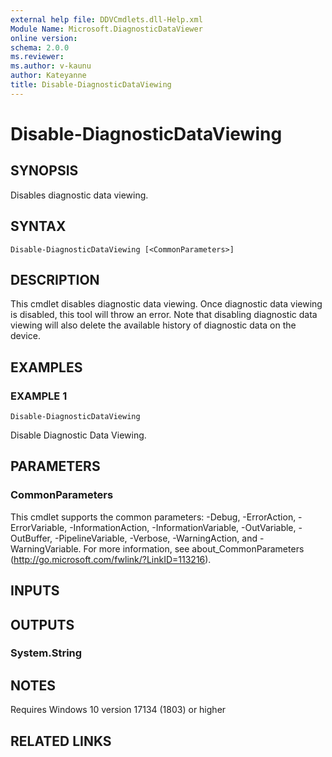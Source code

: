 ```yaml
---
external help file: DDVCmdlets.dll-Help.xml
Module Name: Microsoft.DiagnosticDataViewer
online version:
schema: 2.0.0
ms.reviewer:
ms.author: v-kaunu
author: Kateyanne
title: Disable-DiagnosticDataViewing
---
```


# Disable-DiagnosticDataViewing

## SYNOPSIS
Disables diagnostic data viewing.

## SYNTAX

```
Disable-DiagnosticDataViewing [<CommonParameters>]
```

## DESCRIPTION
This cmdlet disables diagnostic data viewing.
Once diagnostic data viewing is disabled, this tool will throw an error.
Note that disabling diagnostic data viewing will also delete the available history of diagnostic data on the device.

## EXAMPLES

### EXAMPLE 1
```
Disable-DiagnosticDataViewing
```

Disable Diagnostic Data Viewing.

## PARAMETERS

### CommonParameters
This cmdlet supports the common parameters: -Debug, -ErrorAction, -ErrorVariable, -InformationAction, -InformationVariable, -OutVariable, -OutBuffer, -PipelineVariable, -Verbose, -WarningAction, and -WarningVariable. For more information, see about_CommonParameters (http://go.microsoft.com/fwlink/?LinkID=113216).

## INPUTS

## OUTPUTS

### System.String

## NOTES
Requires Windows 10 version 17134 (1803) or higher

## RELATED LINKS

